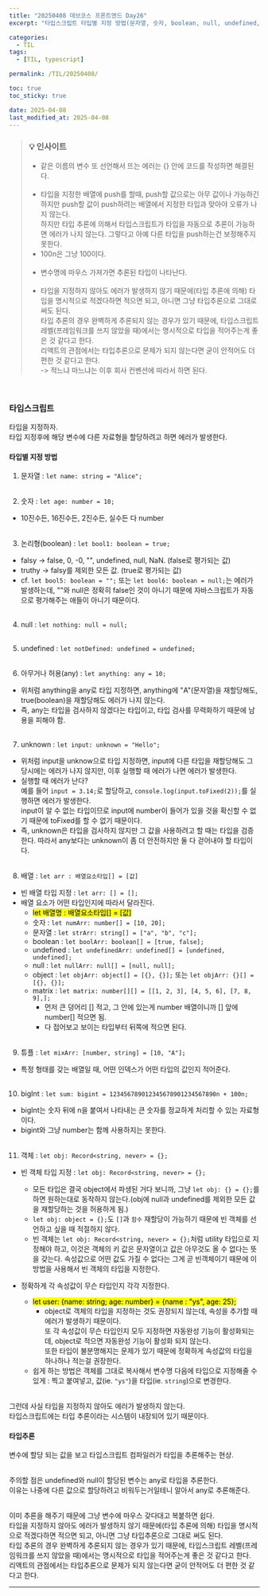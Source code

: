```yaml
---
title: "20250408 데브코스 프론트엔드 Day26"
excerpt: "타입스크립트 타입별 지정 방법(문자열, 숫자, boolean, null, undefined, any, unknown, 배열, 빈 배열, 튜플, bigInt, 객체, 빈 객체), 타입추론"

categories:
  - TIL
tags:
  - [TIL, typescript]

permalink: /TIL/20250408/

toc: true
toc_sticky: true

date: 2025-04-08
last_modified_at: 2025-04-08
---
```

> ### 💡 인사이트
> - 같은 이름의 변수 또 선언해서 뜨는 에러는 {} 안에 코드를 작성하면 해결된다.<br><br>
> - 타입을 지정한 배열에 push를 할때, push할 값으로는 아무 값이나 가능하긴 하지만 push할 값이 push하려는 배열에서 지정한 타입과 맞아야 오류가 나지 않는다.<br>
  하지만 타입 추론에 의해서 타입스크립트가 타입을 자동으로 추론이 가능하면 에러가 나지 않는다. 그렇다고 아예 다른 타입을 push하는건 보정해주지 못한다.<br>
> - 100n은 그냥 100이다.<br><br>
> - 변수명에 마우스 가져가면 추론된 타입이 나타난다.<br><br>
> - 타입을 지정하지 않아도 에러가 발생하지 않기 때문에(타입 추론에 의해) 타입을 명시적으로 적겠다하면 적으면 되고, 아니면 그냥 타입추론으로 그대로 써도 된다. <br>
  타입 추론의 경우 완벽하게 추론되지 않는 경우가 있기 때문에, 타입스크립트 레벨(프레임워크를 쓰지 않았을 때)에서는 명시적으로 타입을 적어주는게 좋은 것 같다고 한다.<br>
  리액트의 관점에서는 타입추론으로 문제가 되지 않는다면 굳이 안적어도 더 편한 것 같다고 한다.<br>
  -> 적느냐 마느냐는 이후 회사 컨벤션에 따라서 하면 된다.

<br>

### 타입스크립트
타입을 지정하자.<br>
타입 지정후에 해당 변수에 다른 자료형을 할당하려고 하면 에러가 발생한다.<br>

#### 타입별 지정 방법
1. 문자열 : `let name: string = "Alice";`<br><br>

2. 숫자 : `let age: number = 10;`<br>
- 10진수든, 16진수든, 2진수든, 실수든 다 number<br><br>

3. 논리형(boolean) : `let bool1: boolean = true;`<br>
  - falsy -> false, 0, -0, "", undefined, null, NaN. (false로 평가되는 값)
  - truthy -> falsy를 제외한 모든 값. (true로 평가되는 값)
  - cf. `let bool5: boolean = "";` 또는 `let bool6: boolean = null;`는 에러가 발생하는데, ""와 null은 정확히 false인 것이 아니기 때문에 자바스크립트가 자동으로 평가해주는 애들이 아니기 때문이다.<br><br>

4. null : `let nothing: null = null;`<br><br>

5. undefined : `let notDefined: undefined = undefined;`<br><br>

6. 아무거나 허용(any) : `let anything: any = 10;`<br>
  - 위처럼 anything을 any로 타입 지정하면, anything에 "A"(문자열)을 재할당해도, true(boolean)을 재할당해도 에러가 나지 않는다.<br>
  - 즉, any는 타입을 검사하지 않겠다는 타입이고, 타입 검사를 무력화하기 때문에 남용을 피해야 함.<br><br>

7. unknown : `let input: unknown = "Hello";`<br>
  - 위처럼 input을 unknow으로 타입 지정하면, input에 다른 타입을 재할당해도 그 당시에는 에러가 나지 않지만, 이후 실행할 때 에러가 나면 에러가 발생한다. <br>
  - 실행할 때 에러가 난다?<br>
    예를 들어 `input = 3.14;`로 할당하고, `console.log(input.toFixed(2));`를 실행하면 에러가 발생한다.<br>
    input이 알 수 없는 타입이므로 input에 number이 들어가 있을 것을 확신할 수 없기 때문에 toFixed를 할 수 없기 때문이다. <br>
  - 즉, unknown은 타입을 검사하지 않지만 그 값을 사용하려고 할 때는 타입을 검증한다. 따라서 any보다는 unknown이 좀 더 안전하지만 둘 다 걷어내야 할 타입이다.<br><br>

8. 배열 : `let arr : 배열요소타입[] = [값]`<br>
  - 빈 배열 타입 지정 : `let arr: [] = [];`<br>
  - 배열 요소가 어떤 타입인지에 따라서 달라진다.<br>
    - <mark>let 배열명 : 배열요소타입[] = [값]</mark><br>
    - 숫자 : `let numArr: number[] = [10, 20];`<br>
    - 문자열 : `let strArr: string[] = ["a", "b", "c"];`<br>
    - boolean : `let boolArr: boolean[] = [true, false];`<br>
    - undefined : `let undefinedArr: undefined[] = [undefined, undefined];`<br>
    - null : `let nullArr: null[] = [null, null];`<br>
    - object : `let objArr: object[] = [{}, {}];` 또는 `let objArr: {}[] = [{}, {}];`<br>
    - matrix : `let matrix: number[][] = [[1, 2, 3], [4, 5, 6], [7, 8, 9],];`<br>
      - 먼저 큰 덩어리 [] 적고, 그 안에 있는게 number 배열이니까 [] 앞에 number[] 적으면 됨.<br>
      - 다 접어보고 보이는 타입부터 뒤쪽에 적으면 된다.<br><br>

9. 튜플 : `let mixArr: [number, string] = [10, "A"];`<br>
  - 특정 형태를 갖는 배열일 때, 어떤 인덱스가 어떤 타입의 값인지 적어준다.<br><br>
  
10. bigInt : `let sum: bigint = 123456789012345678901234567890n + 100n;`<br>
  - bigInt는 숫자 뒤에 n을 붙여서 나타내는 큰 숫자를 정교하게 처리할 수 있는 자료형이다.<br>
  - bigint와 그냥 number는 함께 사용하지는 못한다. <br><br>

11. 객체 : `let obj: Record<string, never> = {};`<br>
  - 빈 객체 타입 지정 : `let obj: Record<string, never> = {};`<br>
    - 모든 타입은 결국 object에서 파생된 거다 보니까, 그냥 `let obj: {} = {};`를 하면 원하는대로 동작하지 않는다.(obj에 null과 undefined를 제외한 모든 값을 재할당하는 것을 허용하게 됨.)<br>
    - `let obj: object = {};`도 `[]`과 `함수` 재할당이 가능하기 때문에 빈 객체를 선언하고 싶을 때 적절하지 않다.<br>
    - 빈 객체는 `let obj: Record<string, never> = {};`처럼 utility 타입으로 지정해야 하고, 이것은 객체의 키 값은 문자열이고 값은 아무것도 올 수 없다는 뜻을 갖는다. 속성값으로 어떤 값도 가질 수 없다는 그게 곧 빈객체이기 때문에 이 방법을 사용해서 빈 객체의 타입을 지정한다. <br>
    
  - 정확하게 각 속성값이 무슨 타입인지 각각 지정한다.<br>
    - <mark>let user: {name: string; age: number} = {name : "ys", age: 25};</mark><br>
      - object로 객체의 타입을 지정하는 것도 권장되지 않는데, 속성을 추가할 때 에러가 발생하기 때문이다.<br>
        또 각 속성값이 무슨 타입인지 모두 지정하면 자동완성 기능이 활성화되는데, object로 적으면 자동완성 기능이 활성화 되지 않는다.<br>
        또한 타입이 불분명해지는 문제가 있기 때문에 정확하게 속성값의 타입을 하나하나 적는걸 권장한다.<br>
    - 쉽게 하는 방법은 객체를 그대로 복사해서 변수명 다음에 타입으로 지정해줄 수 있게 : 찍고 붙여넣고, 값(ie. `"ys"`)을 타입(ie. `string`)으로 변경한다.<br><br>


그런데 사실 타입을 지정하지 않아도 에러가 발생하지 않는다.<br>
타입스크립트에는 타입 추론이라는 시스템이 내장되어 있기 때문이다.<br>
#### 타입추론
변수에 할당 되는 값을 보고 타입스크립트 컴파일러가 타입을 추론해주는 현상.<br><br>

주의할 점은 undefined와 null이 할당된 변수는 any로 타입을 추론한다.<br>
이유는 나중에 다른 값으로 할당하려고 비워두는거일테니 알아서 any로 추론해준다.<br><br>

이미 추론을 해주기 때문에 그냥 변수에 마우스 갖다대고 복붙하면 쉽다.<br>
타입을 지정하지 않아도 에러가 발생하지 않기 때문에(타입 추론에 의해) 타입을 명시적으로 적겠다하면 적으면 되고, 아니면 그냥 타입추론으로 그대로 써도 된다. <br>
타입 추론의 경우 완벽하게 추론되지 않는 경우가 있기 때문에, 타입스크립트 레벨(프레임워크를 쓰지 않았을 때)에서는 명시적으로 타입을 적어주는게 좋은 것 같다고 한다.<br>
리액트의 관점에서는 타입추론으로 문제가 되지 않는다면 굳이 안적어도 더 편한 것 같다고 한다.

<hr>
